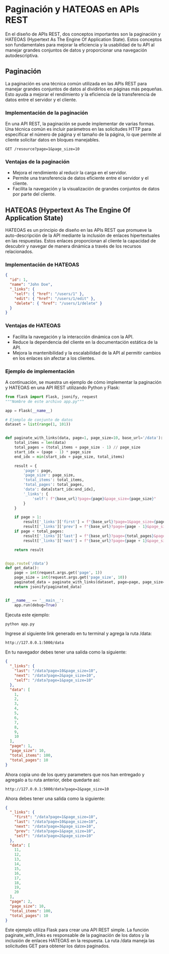 # Paginación y HATEOAS en APIs REST

En el diseño de APIs REST, dos conceptos importantes son la paginación y HATEOAS (Hypertext As The Engine Of Application State). Estos conceptos son fundamentales para mejorar la eficiencia y la usabilidad de tu API al manejar grandes conjuntos de datos y proporcionar una navegación autodescriptiva.

## Paginación

La paginación es una técnica común utilizada en las APIs REST para manejar grandes conjuntos de datos al dividirlos en páginas más pequeñas. Esto ayuda a mejorar el rendimiento y la eficiencia de la transferencia de datos entre el servidor y el cliente.

### Implementación de la paginación

En una API REST, la paginación se puede implementar de varias formas. Una técnica común es incluir parámetros en las solicitudes HTTP para especificar el número de página y el tamaño de la página, lo que permite al cliente solicitar datos en bloques manejables.

```http
GET /resource?page=1&page_size=10

```

### Ventajas de la paginación

- Mejora el rendimiento al reducir la carga en el servidor.
- Permite una transferencia de datos eficiente entre el servidor y el cliente.
- Facilita la navegación y la visualización de grandes conjuntos de datos por parte del cliente.

## HATEOAS (Hypertext As The Engine Of Application State)

HATEOAS es un principio de diseño en las APIs REST que promueve la auto-descripción de la API mediante la inclusión de enlaces hipertextuales en las respuestas. Estos enlaces proporcionan al cliente la capacidad de descubrir y navegar de manera dinámica a través de los recursos relacionados.

### Implementación de HATEOAS

```json
{
  "id": 1,
  "name": "John Doe",
  "_links": {
    "self": { "href": "/users/1" },
    "edit": { "href": "/users/1/edit" },
    "delete": { "href": "/users/1/delete" }
  }
}
```

### Ventajas de HATEOAS

- Facilita la navegación y la interacción dinámica con la API.
- Reduce la dependencia del cliente en la documentación estática de la API.
- Mejora la mantenibilidad y la escalabilidad de la API al permitir cambios en los enlaces sin afectar a los clientes.

### Ejemplo de implementación

A continuación, se muestra un ejemplo de cómo implementar la paginación y HATEOAS en una API REST utilizando Python y Flask:

```python
from flask import Flask, jsonify, request
"""Nombre de este archivo app.py"""

app = Flask(__name__)

# Ejemplo de conjunto de datos
dataset = list(range(1, 101))


def paginate_with_links(data, page=1, page_size=10, base_url='/data'):
    total_items = len(data)
    total_pages = (total_items + page_size - 1) // page_size
    start_idx = (page - 1) * page_size
    end_idx = min(start_idx + page_size, total_items)

    result = {
        'page': page,
        'page_size': page_size,
        'total_items': total_items,
        'total_pages': total_pages,
        'data': data[start_idx:end_idx],
        '_links': {
            'self': f"{base_url}?page={page}&page_size={page_size}"
        }
    }

    if page > 1:
        result['_links']['first'] = f"{base_url}?page=1&page_size={page_size}"
        result['_links']['prev'] = f"{base_url}?page={page - 1}&page_size={page_size}"
    if page < total_pages:
        result['_links']['last'] = f"{base_url}?page={total_pages}&page_size={page_size}"
        result['_links']['next'] = f"{base_url}?page={page + 1}&page_size={page_size}"

    return result


@app.route('/data')
def get_data():
    page = int(request.args.get('page', 1))
    page_size = int(request.args.get('page_size', 10))
    paginated_data = paginate_with_links(dataset, page=page, page_size=page_size, base_url='/data')
    return jsonify(paginated_data)


if __name__ == '__main__':
    app.run(debug=True)

```

Ejecuta este ejemplo:

```python
python app.py

```

Ingrese al siguiente link generado en tu terminal y agrega la ruta /data:

```http
http://127.0.0.1:5000/data

```

En tu navegador debes tener una salida como la siguiente:

```json
{
  "_links": {
    "last": "/data?page=10&page_size=10",
    "next": "/data?page=2&page_size=10",
    "self": "/data?page=1&page_size=10"
  },
  "data": [
    1,
    2,
    3,
    4,
    5,
    6,
    7,
    8,
    9,
    10
  ],
  "page": 1,
  "page_size": 10,
  "total_items": 100,
  "total_pages": 10
}

```

Ahora copia uno de los query parameters que nos han entregado y agregalo a tu ruta anterior, debe quedarte así:

```http
http://127.0.0.1:5000/data?page=2&page_size=10

```

Ahora debes tener una salida como la siguiente:

```json
{
  "_links": {
    "first": "/data?page=1&page_size=10",
    "last": "/data?page=10&page_size=10",
    "next": "/data?page=3&page_size=10",
    "prev": "/data?page=1&page_size=10",
    "self": "/data?page=2&page_size=10"
  },
  "data": [
    11,
    12,
    13,
    14,
    15,
    16,
    17,
    18,
    19,
    20
  ],
  "page": 2,
  "page_size": 10,
  "total_items": 100,
  "total_pages": 10
}
```

Este ejemplo utiliza Flask para crear una API REST simple. La función paginate_with_links es responsable de la paginación de los datos y la inclusión de enlaces HATEOAS en la respuesta. La ruta /data maneja las solicitudes GET para obtener los datos paginados.
